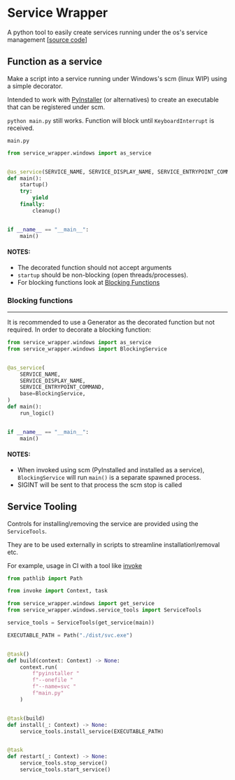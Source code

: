 # Service Wrapper

A python tool to easily create services running under the os's service management
[[source code](https://github.com/ofekengel/pyservice-wrapper)]

## Function as a service
Make a script into a service running under Windows's scm (linux WIP) 
using a simple decorator.

Intended to work with [PyInstaller](https://pyinstaller.org/en/stable/) 
(or alternatives) to create an executable that can be registered under scm.

`python main.py` still works. Function will block until `KeyboardInterrupt` is received.

`main.py`

```python
from service_wrapper.windows import as_service


@as_service(SERVICE_NAME, SERVICE_DISPLAY_NAME, SERVICE_ENTRYPOINT_COMMAND)
def main():
    startup()
    try:
        yield
    finally:
        cleanup()


if __name__ == "__main__":
    main()
```

#### NOTES:
- The decorated function should not accept arguments
- `startup` should be non-blocking (open threads/processes).
- For blocking functions look at [Blocking Functions](#blocking-functions)

### Blocking functions

----
It is recommended to use a Generator as the decorated function but not required.
In order to decorate a blocking function:

```python
from service_wrapper.windows import as_service
from service_wrapper.windows import BlockingService


@as_service(
    SERVICE_NAME,
    SERVICE_DISPLAY_NAME,
    SERVICE_ENTRYPOINT_COMMAND,
    base=BlockingService,
)
def main():
    run_logic()


if __name__ == "__main__":
    main()

```
#### NOTES:
- When invoked using scm (PyInstalled and installed as a service), `BlockingService`
will run `main()` is a separate spawned process.
- SIGINT will be sent to that process the scm stop is called

## Service Tooling
Controls for installing\removing the service are provided using the `ServiceTools`.

They are to be used externally in scripts to streamline installation\removal etc.

For example, usage in CI with a tool like [invoke](https://www.pyinvoke.org/)

```python
from pathlib import Path

from invoke import Context, task

from service_wrapper.windows import get_service
from service_wrapper.windows.service_tools import ServiceTools

service_tools = ServiceTools(get_service(main))

EXECUTABLE_PATH = Path("./dist/svc.exe")


@task()
def build(context: Context) -> None:
    context.run(
        f"pyinstaller "
        f"--onefile "
        f"--name=svc "
        f"main.py"
    )


@task(build)
def install(_: Context) -> None:
    service_tools.install_service(EXECUTABLE_PATH)


@task
def restart(_: Context) -> None:
    service_tools.stop_service()
    service_tools.start_service()

```



